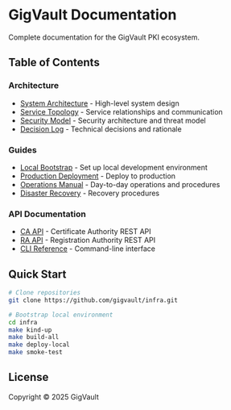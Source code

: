# GigVault Documentation

Complete documentation for the GigVault PKI ecosystem.

## Table of Contents

### Architecture
- [System Architecture](architecture/ARCHITECTURE.md) - High-level system design
- [Service Topology](architecture/TOPOLOGY.md) - Service relationships and communication
- [Security Model](architecture/SECURITY.md) - Security architecture and threat model
- [Decision Log](architecture/DECISIONS.md) - Technical decisions and rationale

### Guides
- [Local Bootstrap](guides/BOOTSTRAP_LOCAL.md) - Set up local development environment
- [Production Deployment](guides/DEPLOYMENT.md) - Deploy to production
- [Operations Manual](guides/OPSEC.md) - Day-to-day operations and procedures
- [Disaster Recovery](guides/DISASTER_RECOVERY.md) - Recovery procedures

### API Documentation
- [CA API](api/CA_API.md) - Certificate Authority REST API
- [RA API](api/RA_API.md) - Registration Authority REST API
- [CLI Reference](api/CLI.md) - Command-line interface

## Quick Start

```bash
# Clone repositories
git clone https://github.com/gigvault/infra.git

# Bootstrap local environment
cd infra
make kind-up
make build-all
make deploy-local
make smoke-test
```

## License

Copyright © 2025 GigVault

